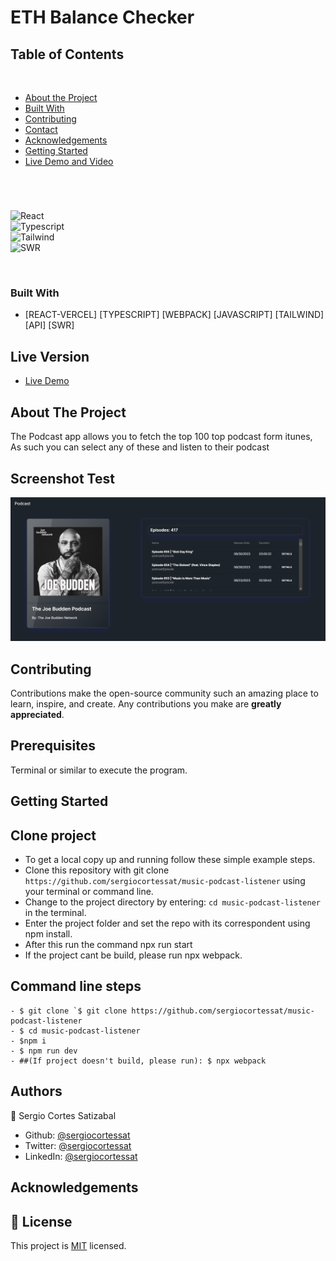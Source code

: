 # ETH Balance Checker

## Table of Contents
  <br />

* [About the Project](#about-the-project)
* [Built With](#built-with)
* [Contributing](#contributing)
* [Contact](#authors)
* [Acknowledgements](#acknowledgements) 
* [Getting Started](#getting-started) 
* [Live Demo and Video](#live-version) 

#
<br />

![React](https://img.shields.io/badge/React-3776AB?style=for-the-badge&logo=react&logoColor=white) <br/>
![Typescript](https://img.shields.io/badge/TypeScript-092E20?style=for-the-badge&logo=typescript&logoColor=white) <br/>
![Tailwind](https://img.shields.io/badge/Tailwind-092E20?style=for-the-badge&logo=tailwind&logoColor=white) <br/>
![SWR](https://img.shields.io/badge/SWR-092E20?style=for-the-badge&logo=swr&logoColor=white) <br/>



<br />

### Built With

* [REACT-VERCEL] [TYPESCRIPT] [WEBPACK] [JAVASCRIPT] [TAILWIND] [API] [SWR]

## Live Version

* [Live Demo](https://music-podcast-listener.vercel.app/) 

<!-- ABOUT THE PROJECT   -->
## About The Project
The Podcast app allows you to fetch the top 100 top podcast form itunes, As such you can select any of these and listen to their podcast

## Screenshot Test

<p align="center">
  <img height="auto" src="Screenshot.png">
</p>



## Contributing

Contributions make the open-source community such an amazing place to learn, inspire, and create. Any contributions you make are **greatly appreciated**.

## Prerequisites

Terminal or similar to execute the program.


## Getting Started


## Clone project

- To get a local copy up and running follow these simple example steps.
- Clone this repository with git clone ```https://github.com/sergiocortessat/music-podcast-listener``` using your terminal or command line.
- Change to the project directory by entering: ```cd music-podcast-listener``` in the terminal.
- Enter the project folder and set the repo with its correspondent using npm install.
- After this run the command npx run start
- If the project cant be build, please run npx webpack.

## Command line steps
```
- $ git clone `$ git clone https://github.com/sergiocortessat/music-podcast-listener
- $ cd music-podcast-listener
- $npm i
- $ npm run dev
- ##(If project doesn't build, please run): $ npx webpack
```

## Authors

👤 Sergio Cortes Satizabal

- Github: [@sergiocortessat](https://github.com/sergiocortessat)
- Twitter: [@sergiocortessat](https://twitter.com/sergiocortessat)
- LinkedIn: [@sergiocortessat](https://www.linkedin.com/in/sergio-cortes-satizabal-3b452194/)


<!-- ACKNOWLEDGEMENTS -->
## Acknowledgements


## 📝 License

This project is [MIT](https://github.com/sergiocortessat/sergiocortessat/blob/main/LICENSE) licensed.

